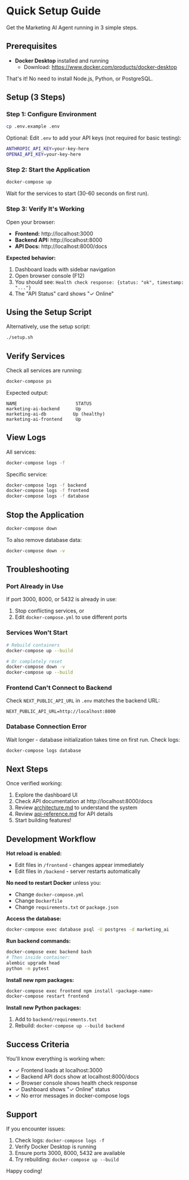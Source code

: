 # Quick Setup Guide

Get the Marketing AI Agent running in 3 simple steps.

## Prerequisites

- **Docker Desktop** installed and running
  - Download: https://www.docker.com/products/docker-desktop

That's it! No need to install Node.js, Python, or PostgreSQL.

## Setup (3 Steps)

### Step 1: Configure Environment

```bash
cp .env.example .env
```

Optional: Edit `.env` to add your API keys (not required for basic testing):
```bash
ANTHROPIC_API_KEY=your-key-here
OPENAI_API_KEY=your-key-here
```

### Step 2: Start the Application

```bash
docker-compose up
```

Wait for the services to start (30-60 seconds on first run).

### Step 3: Verify It's Working

Open your browser:
- **Frontend:** http://localhost:3000
- **Backend API:** http://localhost:8000
- **API Docs:** http://localhost:8000/docs

**Expected behavior:**
1. Dashboard loads with sidebar navigation
2. Open browser console (F12)
3. You should see: `Health check response: {status: "ok", timestamp: "..."}`
4. The "API Status" card shows "✓ Online"

## Using the Setup Script

Alternatively, use the setup script:

```bash
./setup.sh
```

## Verify Services

Check all services are running:
```bash
docker-compose ps
```

Expected output:
```
NAME                      STATUS
marketing-ai-backend      Up
marketing-ai-db          Up (healthy)
marketing-ai-frontend     Up
```

## View Logs

All services:
```bash
docker-compose logs -f
```

Specific service:
```bash
docker-compose logs -f backend
docker-compose logs -f frontend
docker-compose logs -f database
```

## Stop the Application

```bash
docker-compose down
```

To also remove database data:
```bash
docker-compose down -v
```

## Troubleshooting

### Port Already in Use

If port 3000, 8000, or 5432 is already in use:

1. Stop conflicting services, or
2. Edit `docker-compose.yml` to use different ports

### Services Won't Start

```bash
# Rebuild containers
docker-compose up --build

# Or completely reset
docker-compose down -v
docker-compose up --build
```

### Frontend Can't Connect to Backend

Check `NEXT_PUBLIC_API_URL` in `.env` matches the backend URL:
```
NEXT_PUBLIC_API_URL=http://localhost:8000
```

### Database Connection Error

Wait longer - database initialization takes time on first run. Check logs:
```bash
docker-compose logs database
```

## Next Steps

Once verified working:
1. Explore the dashboard UI
2. Check API documentation at http://localhost:8000/docs
3. Review [architecture.md](docs/architecture.md) to understand the system
4. Review [api-reference.md](docs/api-reference.md) for API details
5. Start building features!

## Development Workflow

**Hot reload is enabled:**
- Edit files in `/frontend` - changes appear immediately
- Edit files in `/backend` - server restarts automatically

**No need to restart Docker** unless you:
- Change `docker-compose.yml`
- Change `Dockerfile`
- Change `requirements.txt` or `package.json`

**Access the database:**
```bash
docker-compose exec database psql -U postgres -d marketing_ai
```

**Run backend commands:**
```bash
docker-compose exec backend bash
# Then inside container:
alembic upgrade head
python -m pytest
```

**Install new npm packages:**
```bash
docker-compose exec frontend npm install <package-name>
docker-compose restart frontend
```

**Install new Python packages:**
1. Add to `backend/requirements.txt`
2. Rebuild: `docker-compose up --build backend`

## Success Criteria

You'll know everything is working when:
- ✓ Frontend loads at localhost:3000
- ✓ Backend API docs show at localhost:8000/docs
- ✓ Browser console shows health check response
- ✓ Dashboard shows "✓ Online" status
- ✓ No error messages in docker-compose logs

## Support

If you encounter issues:
1. Check logs: `docker-compose logs -f`
2. Verify Docker Desktop is running
3. Ensure ports 3000, 8000, 5432 are available
4. Try rebuilding: `docker-compose up --build`

Happy coding!

